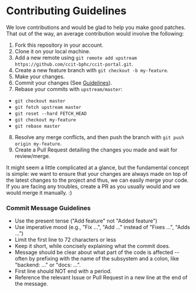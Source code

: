 # Contributing Guidelines

We love contributions and would be glad to help you make good patches. That out of the way, an average contribution would involve the following:

1. Fork this repository in your account.
2. Clone it on your local machine.
3. Add a new remote using `git remote add upstream https://github.com/ccit-bphc/ccit-portal.git`.
4. Create a new feature branch with `git checkout -b my-feature`.
5. Make your changes.
6. Commit your changes (See [Guidelines](#commit-message-guidelines)).
7. Rebase your commits with `upstream/master`:
  - `git checkout master`
  - `git fetch upstream master`
  - `git reset --hard FETCH_HEAD`
  - `git checkout my-feature`
  - `git rebase master`
8. Resolve any merge conflicts, and then push the branch with `git push origin my-feature`.
9. Create a Pull Request detailing the changes you made and wait for review/merge.

It might seem a little complicated at a glance, but the fundamental concept is simple: we want to ensure that your changes are always made on top of the latest changes to the project and thus, we can easily merge your code. If you are facing any troubles, create a PR as you usually would and we would merge it manually. :)

### Commit Message Guidelines
- Use the present tense ("Add feature" not "Added feature")
- Use imperative mood (e.g., "Fix ...", "Add ..." instead of "Fixes ...", "Adds ...")
- Limit the first line to 72 characters or less
- Keep it short, while concisely explaining what the commit does. 
- Message should be clear about what part of the code is affected -- often by prefixing with the name of the subsystem and a colon, like "backend: ..." or "docs: ...".
- First line should NOT end with a period.
- Reference the relevant Issue or Pull Request in a new line at the end of the message. 
